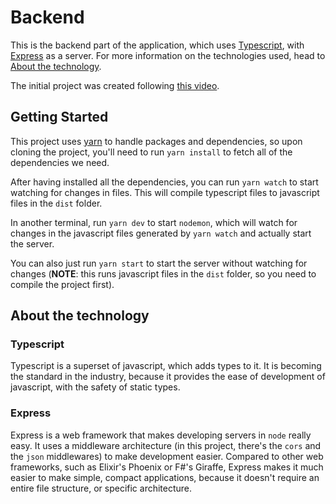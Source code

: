 # Backend

This is the backend part of the application, which uses [Typescript](https://typescriptlang.org), with [Express](https://expressjs.com) as a server. For more information on the technologies used, head to [About the technology](<##About\ the\ technology>).

The initial project was created following [this video](https://www.youtube.com/watch?v=I6ypD7qv3Z8).

## Getting Started

This project uses [yarn](https://yarnpkg.com) to handle packages and dependencies, so upon cloning the project, you'll need to run `yarn install` to fetch all of the dependencies we need.

After having installed all the dependencies, you can run `yarn watch` to start watching for changes in files. This will compile typescript files to javascript files in the `dist` folder.

In another terminal, run `yarn dev` to start `nodemon`, which will watch for changes in the javascript files generated by `yarn watch` and actually start the server.

You can also just run `yarn start` to start the server without watching for changes (**NOTE**: this runs javascript files in the `dist` folder, so you need to compile the project first).

## About the technology

### Typescript

Typescript is a superset of javascript, which adds types to it. It is becoming the standard in the industry, because it provides the ease of development of javascript, with the safety of static types.

### Express

Express is a web framework that makes developing servers in `node` really easy. It uses a middleware architecture (in this project, there's the `cors` and the `json` middlewares) to make development easier. Compared to other web frameworks, such as Elixir's Phoenix or F#'s Giraffe, Express makes it much easier to make simple, compact applications, because it doesn't require an entire file structure, or specific architecture.
